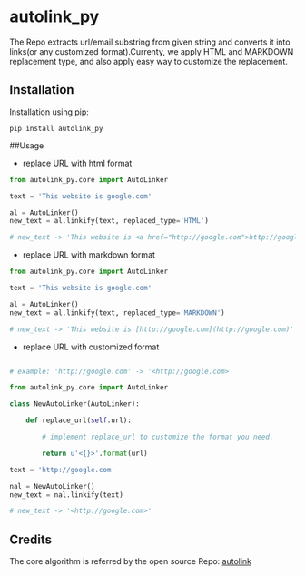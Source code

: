 # autolink_py

The Repo extracts url/email substring from given string and converts it into
links(or any customized format).Currenty, we apply HTML and MARKDOWN replacement
type, and also apply easy way to customize the replacement.

## Installation

Installation using pip:

```
pip install autolink_py
```

##Usage

- replace URL with html format

```python
from autolink_py.core import AutoLinker

text = 'This website is google.com'

al = AutoLinker()
new_text = al.linkify(text, replaced_type='HTML')

# new_text -> 'This website is <a href="http://google.com">http://google.com</a>'

```

- replace URL with markdown format

```python
from autolink_py.core import AutoLinker

text = 'This website is google.com'

al = AutoLinker()
new_text = al.linkify(text, replaced_type='MARKDOWN')

# new_text -> 'This website is [http://google.com](http://google.com)'

```

- replace URL with customized format

```python

# example: 'http://google.com' -> '<http://google.com>'

from autolink_py.core import AutoLinker

class NewAutoLinker(AutoLinker):

    def replace_url(self.url):

        # implement replace_url to customize the format you need.

        return u'<{}>'.format(url)

text = 'http://google.com'

nal = NewAutoLinker()
new_text = nal.linkify(text)

# new_text -> '<http://google.com>'

```

Credits
-------

The core algorithm is referred by the open source Repo: [autolink](https://github.com/Suor/autolink)

